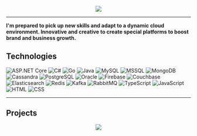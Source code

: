 <p align="center" >  
  <a href="#"> 
      <img src="https://i.hizliresim.com/m5ivfzl.png">
  </a>
</p>

<hr/>

<strong>
  I'm prepared to pick up new skills and adapt 
  to a dynamic cloud environment. Innovative 
  and creative to create special platforms to 
  boost brand and business growth.

</strong>



## Technologies

![ASP.NET Core](https://img.shields.io/badge/ASP.NET_Core-512BD4?style=flat-square&logo=dotnet&logoColor=white) ![C#](https://img.shields.io/badge/C%23-239120?style=flat-square&logo=c-sharp&logoColor=white) ![Go](https://img.shields.io/badge/Go-00ADD8?style=flat-square&logo=go&logoColor=white) ![Java](https://img.shields.io/badge/Java-007396?style=flat-square&logo=java&logoColor=white) ![MySQL](https://img.shields.io/badge/MySQL-4479A1?style=flat-square&logo=mysql&logoColor=white) ![MSSQL](https://img.shields.io/badge/Microsoft_SQL_Server-CC2927?style=flat-square&logo=microsoft-sql-server&logoColor=white) ![MongoDB](https://img.shields.io/badge/MongoDB-47A248?style=flat-square&logo=mongodb&logoColor=white) ![Cassandra](https://img.shields.io/badge/Apache_Cassandra-1287B1?style=flat-square&logo=apache-cassandra&logoColor=white) ![PostgreSQL](https://img.shields.io/badge/PostgreSQL-336791?style=flat-square&logo=postgresql&logoColor=white) ![Oracle](https://img.shields.io/badge/Oracle-F80000?style=flat-square&logo=oracle&logoColor=white) ![Firebase](https://img.shields.io/badge/Firebase-FFCA28?style=flat-square&logo=firebase&logoColor=black) ![Couchbase](https://img.shields.io/badge/Couchbase-EA2328?style=flat-square&logo=couchbase&logoColor=white) ![Elasticsearch](https://img.shields.io/badge/Elasticsearch-005571?style=flat-square&logo=elasticsearch&logoColor=white) ![Redis](https://img.shields.io/badge/Redis-DC382D?style=flat-square&logo=redis&logoColor=white) ![Kafka](https://img.shields.io/badge/Apache_Kafka-231F20?style=flat-square&logo=apache-kafka&logoColor=white) ![RabbitMQ](https://img.shields.io/badge/RabbitMQ-FF6600?style=flat-square&logo=rabbitmq&logoColor=white) ![TypeScript](https://img.shields.io/badge/TypeScript-3178C6?style=flat-square&logo=typescript&logoColor=white) ![JavaScript](https://img.shields.io/badge/JavaScript-F7DF1E?style=flat-square&logo=javascript&logoColor=black) ![HTML](https://img.shields.io/badge/HTML5-E34F26?style=flat-square&logo=html5&logoColor=white) ![CSS](https://img.shields.io/badge/CSS3-1572B6?style=flat-square&logo=css3&logoColor=white)

<hr/>

## Projects

<p align="center" >  
  <a href="#"> 
      <img src="https://i.hizliresim.com/po9zk0u.png">
  </a>
</p>

